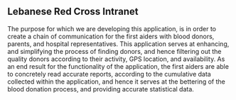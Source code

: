 ## Lebanese Red Cross Intranet

The purpose for which we are developing this application, is in order to create a chain of communication for the first aiders with blood donors, parents, and hospital representatives. This application serves at enhancing, and simplifying the process of finding donors, and hence filtering out the quality donors according to their activity, GPS location, and availability. As an end result for the functionality of the application, the first aiders are able to concretely read accurate reports, according to the cumulative data collected within the application, and hence it serves at the bettering of the blood donation process, and providing accurate statistical data.  